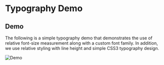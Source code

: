 Typography Demo
===============

Demo
----

The following is a simple typography demo that demonstrates the use of relative font-size measurement along with a custom font family. In addition,  we use relative styling with line height and simple CSS3 typography design. 

![Demo](http://i.imgur.com/LOIeQfL.jpg "Demo")


